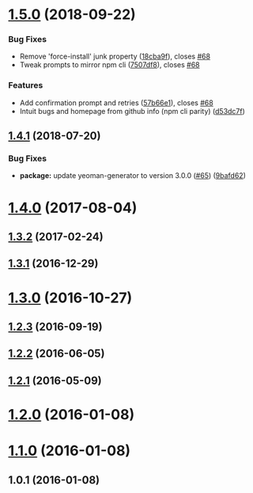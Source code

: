 <a name="1.5.0"></a>
# [1.5.0](https://github.com/caseyWebb/generator-npm-init/compare/v1.4.1...v1.5.0) (2018-09-22)


### Bug Fixes

* Remove 'force-install' junk property ([18cba9f](https://github.com/caseyWebb/generator-npm-init/commit/18cba9f)), closes [#68](https://github.com/caseyWebb/generator-npm-init/issues/68)
* Tweak prompts to mirror npm cli ([7507df8](https://github.com/caseyWebb/generator-npm-init/commit/7507df8)), closes [#68](https://github.com/caseyWebb/generator-npm-init/issues/68)


### Features

* Add confirmation prompt and retries ([57b66e1](https://github.com/caseyWebb/generator-npm-init/commit/57b66e1)), closes [#68](https://github.com/caseyWebb/generator-npm-init/issues/68)
* Intuit bugs and homepage from github info (npm cli parity) ([d53dc7f](https://github.com/caseyWebb/generator-npm-init/commit/d53dc7f))



<a name="1.4.1"></a>
## [1.4.1](https://github.com/caseyWebb/generator-npm-init/compare/v1.4.0...v1.4.1) (2018-07-20)


### Bug Fixes

* **package:** update yeoman-generator to version 3.0.0 ([#65](https://github.com/caseyWebb/generator-npm-init/issues/65)) ([9bafd62](https://github.com/caseyWebb/generator-npm-init/commit/9bafd62))



<a name="1.4.0"></a>
# [1.4.0](https://github.com/caseyWebb/generator-npm-init/compare/v1.3.2...v1.4.0) (2017-08-04)



<a name="1.3.2"></a>
## [1.3.2](https://github.com/caseyWebb/generator-npm-init/compare/v1.3.1...v1.3.2) (2017-02-24)



<a name="1.3.1"></a>
## [1.3.1](https://github.com/caseyWebb/generator-npm-init/compare/v1.3.0...v1.3.1) (2016-12-29)



<a name="1.3.0"></a>
# [1.3.0](https://github.com/caseyWebb/generator-npm-init/compare/v1.2.3...v1.3.0) (2016-10-27)



<a name="1.2.3"></a>
## [1.2.3](https://github.com/caseyWebb/generator-npm-init/compare/v1.2.2...v1.2.3) (2016-09-19)



<a name="1.2.2"></a>
## [1.2.2](https://github.com/caseyWebb/generator-npm-init/compare/v1.2.1...v1.2.2) (2016-06-05)



<a name="1.2.1"></a>
## [1.2.1](https://github.com/caseyWebb/generator-npm-init/compare/v1.2.0...v1.2.1) (2016-05-09)



<a name="1.2.0"></a>
# [1.2.0](https://github.com/caseyWebb/generator-npm-init/compare/v1.1.0...v1.2.0) (2016-01-08)



<a name="1.1.0"></a>
# [1.1.0](https://github.com/caseyWebb/generator-npm-init/compare/v1.0.1...v1.1.0) (2016-01-08)



<a name="1.0.1"></a>
## 1.0.1 (2016-01-08)



